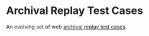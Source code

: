 # Archival Replay Test Cases

An evolving set of web [archival replay test cases](https://ibnesayeed.github.io/archival-tests/).
